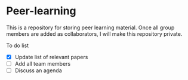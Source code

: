 # Peer-learning
This is a repository for storing peer learning material. Once all group members are added as collaborators, I will make this repository private.


To do list
- [x] Update list of relevant papers
- [ ] Add all team members
- [ ] Discuss an agenda
